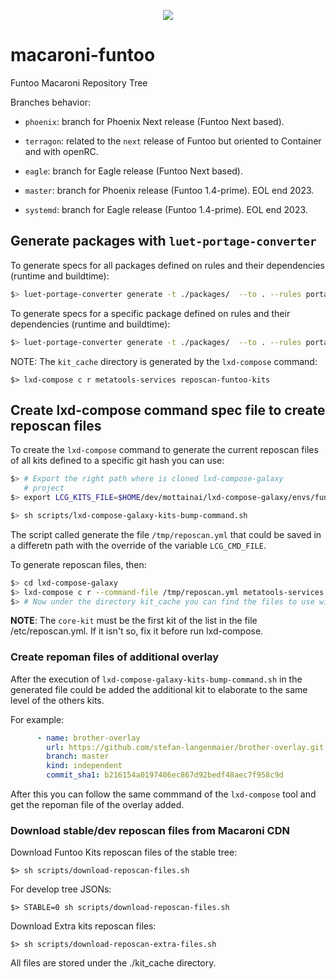 <p align="center">
  <img src="https://github.com/macaroni-os/macaroni-site/blob/master/site/static/images/logo.png">
</p>

# macaroni-funtoo
Funtoo Macaroni Repository Tree

Branches behavior:
* `phoenix`: branch for Phoenix Next release (Funtoo Next based).

* `terragon`: related to the `next` release of Funtoo but
  oriented to Container and with openRC.

* `eagle`: branch for Eagle release (Funtoo Next based).

* `master`: branch for Phoenix release (Funtoo 1.4-prime). EOL end 2023.

* `systemd`: branch for Eagle release (Funtoo 1.4-prime). EOL end 2023.


## Generate packages with `luet-portage-converter`

To generate specs for all packages defined on rules and their dependencies (runtime and buildtime):
```bash
$> luet-portage-converter generate -t ./packages/  --to . --rules portage-converter/office.yaml --ignore-missing-deps  --with-portage-pkg   --enable-stage4 --disable-conflicts
```

To generate specs for a specific package defined on rules and their dependencies (runtime and buildtime):

```bash
$> luet-portage-converter generate -t ./packages/  --to . --rules portage-converter/office.yaml --ignore-missing-deps  --with-portage-pkg   --enable-stage4 --disable-conflicts --pkg app/foo
```

NOTE: The `kit_cache` directory is generated by the `lxd-compose` command:

```
$> lxd-compose c r metatools-services reposcan-funtoo-kits
```

## Create lxd-compose command spec file to create reposcan files

To create the `lxd-compose` command to generate
the current reposcan files of all kits defined to
a specific git hash you can use:

```bash
$> # Export the right path where is cloned lxd-compose-galaxy
   # project
$> export LCG_KITS_FILE=$HOME/dev/mottainai/lxd-compose-galaxy/envs/funtoo/commands/reposcan-funtoo-kits.yml

$> sh scripts/lxd-compose-galaxy-kits-bump-command.sh
```

The script called generate the file `/tmp/reposcan.yml` that
could be saved in a differetn path with the override of the
variable `LCG_CMD_FILE`.

To generate reposcan files, then:

```bash
$> cd lxd-compose-galaxy
$> lxd-compose c r --command-file /tmp/reposcan.yml metatools-services reposcan-funtoo-kits
$> # Now under the directory kit_cache you can find the files to use with luet-portage-converter

```

**NOTE**: The `core-kit` must be the first kit of the list in the file /etc/reposcan.yml.
If it isn't so, fix it before run lxd-compose.


### Create repoman files of additional overlay

After the execution of `lxd-compose-galaxy-kits-bump-command.sh` in the generated file could
be added the additional kit to elaborate to the same level of the others kits.

For example:
```yaml
      - name: brother-overlay
        url: https://github.com/stefan-langenmaier/brother-overlay.git
        branch: master
        kind: independent
        commit_sha1: b216154a0197486ec867d92bedf48aec7f958c9d
```

After this you can follow the same commmand of the `lxd-compose` tool and get the repoman file of the
overlay added.

### Download stable/dev reposcan files from Macaroni CDN

Download Funtoo Kits reposcan files of the stable tree:

```shell
$> sh scripts/download-reposcan-files.sh
```

For develop tree JSONs:

```shell
$> STABLE=0 sh scripts/download-reposcan-files.sh
```

Download Extra kits reposcan files:

```shell
$> sh scripts/download-reposcan-extra-files.sh
```

All files are stored under the ./kit_cache directory.
